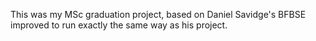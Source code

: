 This was my MSc graduation project, based on Daniel Savidge's BFBSE improved to run exactly the same way as his project.
